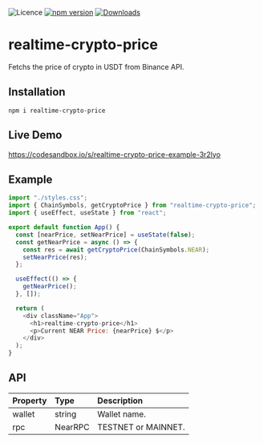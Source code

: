 ![Licence](https://img.shields.io/badge/license-MIT-blue.svg) [![npm version](https://img.shields.io/npm/v/realtime-crypto-price.svg?style=flat)](https://www.npmjs.com/package/realtime-crypto-price)
[![Downloads](https://img.shields.io/npm/dt/realtime-crypto-price.svg)](https://www.npmjs.com/package/realtime-crypto-price)

# realtime-crypto-price

Fetchs the price of crypto in USDT from Binance API.

## Installation

`npm i realtime-crypto-price`

## Live Demo

https://codesandbox.io/s/realtime-crypto-price-example-3r2lyo

## Example

```javascript
import "./styles.css";
import { ChainSymbols, getCryptoPrice } from "realtime-crypto-price";
import { useEffect, useState } from "react";

export default function App() {
  const [nearPrice, setNearPrice] = useState(false);
  const getNearPrice = async () => {
    const res = await getCryptoPrice(ChainSymbols.NEAR);
    setNearPrice(res);
  };

  useEffect(() => {
    getNearPrice();
  }, []);

  return (
    <div className="App">
      <h1>realtime-crypto-price</h1>
      <p>Current NEAR Price: {nearPrice} $</p>
    </div>
  );
}
```

## API

| Property | Type    | Description         |
| :------- | :------ | :------------------ |
| wallet   | string  | Wallet name.        |
| rpc      | NearRPC | TESTNET or MAINNET. |
